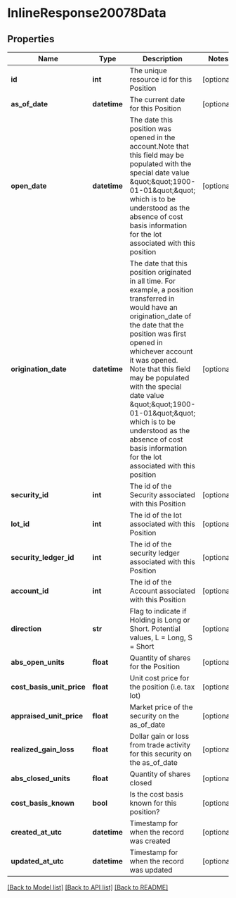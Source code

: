 # InlineResponse20078Data

## Properties
Name | Type | Description | Notes
------------ | ------------- | ------------- | -------------
**id** | **int** | The unique resource id for this Position | [optional] 
**as_of_date** | **datetime** | The current date for this Position | [optional] 
**open_date** | **datetime** | The date this position was opened in the account.Note that this field may be populated with the special date value \&quot;\&quot;1900-01-01\&quot;\&quot; which is to be understood as the absence of cost basis information for the lot associated with this position | [optional] 
**origination_date** | **datetime** | The date that this position originated in all time. For example, a position transferred in would have an origination_date of the date that the position was first opened in whichever account it was opened. Note that this field may be populated with the special date value \&quot;\&quot;1900-01-01\&quot;\&quot; which is to be understood as the absence of cost basis information for the lot associated with this position | [optional] 
**security_id** | **int** | The id of the Security associated with this Position | [optional] 
**lot_id** | **int** | The id of the lot associated with this Position | [optional] 
**security_ledger_id** | **int** | The id of the security ledger associated with this Position | [optional] 
**account_id** | **int** | The id of the Account associated with this Position | [optional] 
**direction** | **str** | Flag to indicate if Holding is Long or Short. Potential values, L &#x3D; Long, S &#x3D; Short | [optional] 
**abs_open_units** | **float** | Quantity of shares for the Position | [optional] 
**cost_basis_unit_price** | **float** | Unit cost price for the position (i.e. tax lot) | [optional] 
**appraised_unit_price** | **float** | Market price of the security on the as_of_date | [optional] 
**realized_gain_loss** | **float** | Dollar gain or loss from trade activity for this security on the as_of_date | [optional] 
**abs_closed_units** | **float** | Quantity of shares closed | [optional] 
**cost_basis_known** | **bool** | Is the cost basis known for this position? | [optional] 
**created_at_utc** | **datetime** | Timestamp for when the record was created | [optional] 
**updated_at_utc** | **datetime** | Timestamp for when the record was updated | [optional] 

[[Back to Model list]](../README.md#documentation-for-models) [[Back to API list]](../README.md#documentation-for-api-endpoints) [[Back to README]](../README.md)

